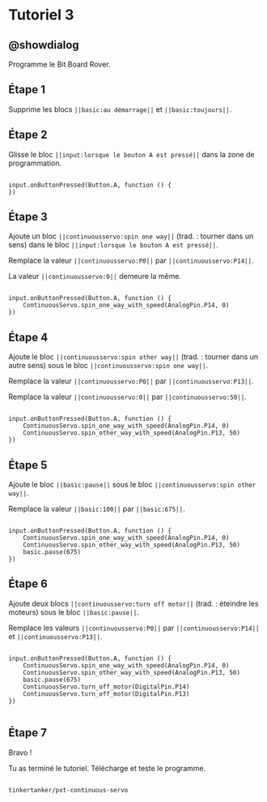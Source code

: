 # Tutoriel 3

## @showdialog

Programme le Bit Board Rover.

## Étape 1

Supprime les blocs ``||basic:au démarrage||`` et ``||basic:toujours||``.

## Étape 2

Glisse le bloc ``||input:lorsque le bouton A est pressé||`` dans la zone de programmation.

```blocks

input.onButtonPressed(Button.A, function () {
})

```

## Étape 3

Ajoute un bloc ``||continuousservo:spin one way||`` (trad. : tourner dans un sens) dans le bloc ``||input:lorsque le bouton A est pressé||``.

Remplace la valeur ``||continuousservo:P0||`` par ``||continuousservo:P14||``.

La valeur ``||continuousservo:0||`` demeure la même.

```blocks

input.onButtonPressed(Button.A, function () {
    ContinuousServo.spin_one_way_with_speed(AnalogPin.P14, 0)
})

```

## Étape 4

Ajoute le bloc ``||continuousservo:spin other way||`` (trad. : tourner dans un autre sens) sous le bloc ``||continuousservo:spin one way||``.

Remplace la valeur ``||continuousservo:P0||`` par ``||continuousservo:P13||``.

Remplace la valeur ``||continuousservo:0||`` par ``||continuousservo:50||``.

```blocks

input.onButtonPressed(Button.A, function () {
    ContinuousServo.spin_one_way_with_speed(AnalogPin.P14, 0)
    ContinuousServo.spin_other_way_with_speed(AnalogPin.P13, 50)
})

```

## Étape 5

Ajoute le bloc ``||basic:pause||`` sous le bloc ``||continuousservo:spin other way||``.

Remplace la valeur ``||basic:100||`` par ``||basic:675||``.

```blocks

input.onButtonPressed(Button.A, function () {
    ContinuousServo.spin_one_way_with_speed(AnalogPin.P14, 0)
    ContinuousServo.spin_other_way_with_speed(AnalogPin.P13, 50)
    basic.pause(675)
})

```

## Étape 6

Ajoute deux blocs ``||continuousservo:turn off motor||`` (trad. : éteindre les moteurs) sous le bloc ``||basic:pause||``.

Remplace les valeurs ``||continuousservo:P0||`` par ``||continuousservo:P14||`` et ``||continuousservo:P13||``.

```blocks

input.onButtonPressed(Button.A, function () {
    ContinuousServo.spin_one_way_with_speed(AnalogPin.P14, 0)
    ContinuousServo.spin_other_way_with_speed(AnalogPin.P13, 50)
    basic.pause(675)
    ContinuousServo.turn_off_motor(DigitalPin.P14)
    ContinuousServo.turn_off_motor(DigitalPin.P13)
})


```
## Étape 7

Bravo !

Tu as terminé le tutoriel. Télécharge et teste le programme.

```package

tinkertanker/pxt-continuous-servo

```
